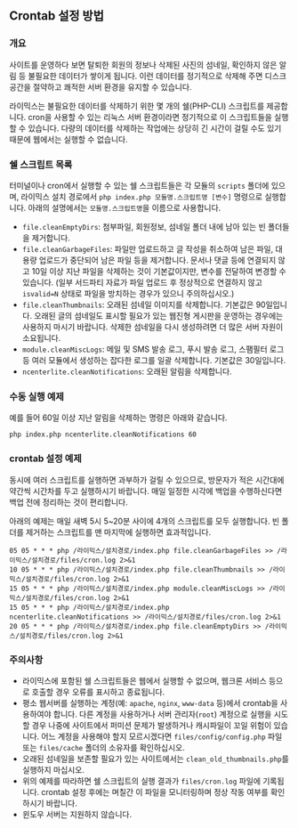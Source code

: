 Crontab 설정 방법
-----------------

### 개요

사이트를 운영하다 보면 탈퇴한 회원의 정보나 삭제된 사진의 섬네일,
확인하지 않은 알림 등 불필요한 데이터가 쌓이게 됩니다.
이런 데이터를 정기적으로 삭제해 주면 디스크 공간을 절약하고
쾌적한 서버 환경을 유지할 수 있습니다.

라이믹스는 불필요한 데이터를 삭제하기 위한 몇 개의 쉘(PHP-CLI) 스크립트를 제공합니다.
cron을 사용할 수 있는 리눅스 서버 환경이라면 정기적으로 이 스크립트들을 실행할 수 있습니다.
다량의 데이터를 삭제하는 작업에는 상당히 긴 시간이 걸릴 수도 있기 때문에
웹에서는 실행할 수 없습니다.

### 쉘 스크립트 목록

터미널이나 cron에서 실행할 수 있는 쉘 스크립트들은 각 모듈의 `scripts` 폴더에 있으며,
라이믹스 설치 경로에서 `php index.php 모듈명.스크립트명 [변수]` 명령으로 실행합니다.
아래의 설명에서는 `모듈명.스크립트명`을 이름으로 사용합니다.

- `file.cleanEmptyDirs`: 첨부파일, 회원정보, 섬네일 폴더 내에 남아 있는 빈 폴더들을 제거합니다.
- `file.cleanGarbageFiles`: 파일만 업로드하고 글 작성을 취소하여 남은 파일,
  대용량 업로드가 중단되어 남은 파일 등을 제거합니다.
  문서나 댓글 등에 연결되지 않고 10일 이상 지난 파일을 삭제하는 것이 기본값이지만, 변수를 전달하여 변경할 수 있습니다.
  (일부 서드파티 자료가 파일 업로드 후 정상적으로 연결하지 않고 `isvalid=N` 상태로
  파일을 방치하는 경우가 있으니 주의하십시오.)
- `file.cleanThumbnails`: 오래된 섬네일 이미지를 삭제합니다. 기본값은 90일입니다.
  오래된 글의 섬네일도 표시할 필요가 있는 웹진형 게시판을 운영하는 경우에는 사용하지 마시기 바랍니다.
  삭제한 섬네일을 다시 생성하려면 더 많은 서버 자원이 소요됩니다.
- `module.cleanMiscLogs`: 메일 및 SMS 발송 로그, 푸시 발송 로그, 스팸필터 로그 등
  여러 모듈에서 생성하는 잡다한 로그를 일괄 삭제합니다. 기본값은 30일입니다.
- `ncenterlite.cleanNotifications`: 오래된 알림을 삭제합니다.

### 수동 실행 예제

예를 들어 60일 이상 지난 알림을 삭제하는 명령은 아래와 같습니다.

```
php index.php ncenterlite.cleanNotifications 60
```

### crontab 설정 예제

동시에 여러 스크립트를 실행하면 과부하가 걸릴 수 있으므로, 방문자가 적은 시간대에 약간씩 시간차를 두고 실행하시기 바랍니다.
매일 일정한 시각에 백업을 수행하신다면 백업 전에 정리하는 것이 편리합니다.

아래의 예제는 매일 새벽 5시 5~20분 사이에 4개의 스크립트를 모두 실행합니다.
빈 폴더를 제거하는 스크립트를 맨 마지막에 실행하면 효과적입니다.

    05 05 * * * php /라이믹스/설치경로/index.php file.cleanGarbageFiles >> /라이믹스/설치경로/files/cron.log 2>&1
    10 05 * * * php /라이믹스/설치경로/index.php file.cleanThumbnails >> /라이믹스/설치경로/files/cron.log 2>&1
    15 05 * * * php /라이믹스/설치경로/index.php module.cleanMiscLogs >> /라이믹스/설치경로/files/cron.log 2>&1
    15 05 * * * php /라이믹스/설치경로/index.php ncenterlite.cleanNotifications >> /라이믹스/설치경로/files/cron.log 2>&1
    20 05 * * * php /라이믹스/설치경로/index.php file.cleanEmptyDirs >> /라이믹스/설치경로/files/cron.log 2>&1

### 주의사항

- 라이믹스에 포함된 쉘 스크립트들은 웹에서 실행할 수 없으며, 웹크론 서비스 등으로 호출할 경우 오류를 표시하고 종료됩니다.
- 평소 웹서버를 실행하는 계정(예: `apache`, `nginx`, `www-data` 등)에서 crontab을 사용하여야 합니다.
  다른 계정을 사용하거나 서버 관리자(`root`) 계정으로 실행을 시도할 경우 나중에 사이트에서 퍼미션 문제가 발생하거나 캐시파일이 꼬일 위험이 있습니다.
  어느 계정을 사용해야 할지 모르시겠다면 `files/config/config.php` 파일 또는 `files/cache` 폴더의 소유자를 확인하십시오.
- 오래된 섬네일을 보존할 필요가 있는 사이트에서는 `clean_old_thumbnails.php`를 실행하지 마십시오.
- 위의 예제를 따라하면 쉘 스크립트의 실행 결과가 `files/cron.log` 파일에 기록됩니다.
  crontab 설정 후에는 며칠간 이 파일을 모니터링하며 정상 작동 여부를 확인하시기 바랍니다.
- 윈도우 서버는 지원하지 않습니다.
